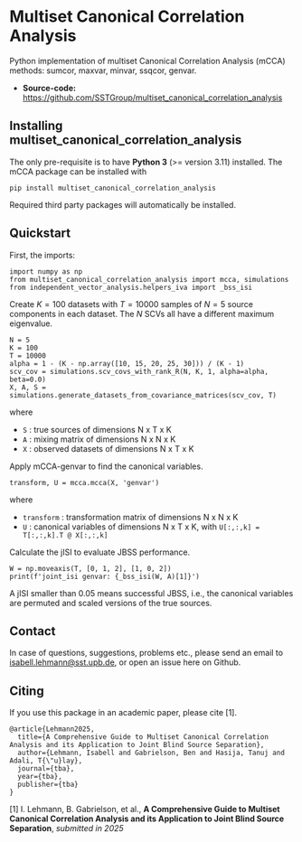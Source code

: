 # Multiset Canonical Correlation Analysis
   
Python implementation of multiset Canonical Correlation Analysis (mCCA) methods:
sumcor, maxvar, minvar, ssqcor, genvar.

- **Source-code:** https://github.com/SSTGroup/multiset_canonical_correlation_analysis


## Installing multiset_canonical_correlation_analysis

The only pre-requisite is to have **Python 3** (>= version 3.11) installed.
The mCCA package can be installed with

    pip install multiset_canonical_correlation_analysis

Required third party packages will automatically be installed.


## Quickstart

First, the imports:

    import numpy as np
    from multiset_canonical_correlation_analysis import mcca, simulations
    from independent_vector_analysis.helpers_iva import _bss_isi


Create $K=100$ datasets with $T=10000$ samples of $N=5$ source components in each dataset.
The $N$ SCVs all have a different maximum eigenvalue.

    N = 5
    K = 100
    T = 10000
    alpha = 1 - (K - np.array([10, 15, 20, 25, 30])) / (K - 1)
    scv_cov = simulations.scv_covs_with_rank_R(N, K, 1, alpha=alpha, beta=0.0)
    X, A, S = simulations.generate_datasets_from_covariance_matrices(scv_cov, T)

where
* `S` : true sources of dimensions N x T x K
* `A` : mixing matrix of dimensions N x N x K
* `X` : observed datasets of dimensions N x T x K

Apply mCCA-genvar to find the canonical variables.

    transform, U = mcca.mcca(X, 'genvar')

where
* `transform` : transformation matrix of dimensions N x N x K
* `U` : canonical variables of dimensions N x T x K, with `U[:,:,k] = T[:,:,k].T @ X[:,:,k]`
 
Calculate the jISI to evaluate JBSS performance.

    W = np.moveaxis(T, [0, 1, 2], [1, 0, 2])
    print(f'joint_isi genvar: {_bss_isi(W, A)[1]}')

A jISI smaller than 0.05 means successful JBSS, i.e., the canonical variables are permuted and scaled versions of the true sources.


## Contact

In case of questions, suggestions, problems etc., please send an email to isabell.lehmann@sst.upb.de, or open an issue here on Github.

## Citing

If you use this package in an academic paper, please cite [1].

    @article{Lehmann2025,
      title={A Comprehensive Guide to Multiset Canonical Correlation Analysis and its Application to Joint Blind Source Separation},
      author={Lehmann, Isabell and Gabrielson, Ben and Hasija, Tanuj and Adali, T{\"u}lay},
      journal={tba},
      year={tba},
      publisher={tba}
    }

[1] I. Lehmann, B. Gabrielson, et al.,
**A Comprehensive Guide to Multiset Canonical Correlation Analysis and its Application to Joint Blind Source Separation**,
*submitted in 2025*
